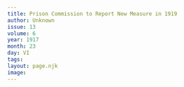 ```yaml
---
title: Prison Commission to Report New Measure in 1919
author: Unknown
issue: 13
volume: 6
year: 1917
month: 23
day: VI
tags:
layout: page.njk
image:
---
```

